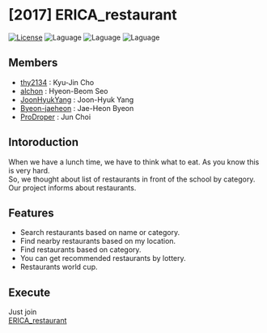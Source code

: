 # [2017] ERICA_restaurant
[![License](https://img.shields.io/badge/license-MIT-blue.svg)](https://opensource.org/licenses/MIT)
![Laguage](https://img.shields.io/badge/html-5-green.svg)
![Laguage](https://img.shields.io/badge/css-3-green.svg)
![Laguage](https://img.shields.io/badge/php-7-green.svg)

## Members
- [thy2134](https://github.com/thy2134) : Kyu-Jin Cho
- [alchon](https://github.com/alchon) : Hyeon-Beom Seo
- [JoonHyukYang](https://github.com/JoonHyukYang) : Joon-Hyuk Yang
- [Byeon-jaeheon](https://github.com/Byeon-jaeheon) : Jae-Heon Byeon
- [ProDroper](https://github.com/ProDroper) : Jun Choi


## Intoroduction
When we have a lunch time, we have to think what to eat. As you know this is very hard.  
So, we thought about list of restaurants in front of the school by category.  
Our project informs about restaurants.  

## Features  
- Search restaurants based on name or category.  
- Find nearby restaurants based on my location.  
- Find restaurants based on category.  
- You can get recommended restaurants by lottery.  
- Restaurants world cup.  

## Execute  
Just join  
[ERICA_restaurant](https://what-to-eat-erica.duckdns.org:8443/)

